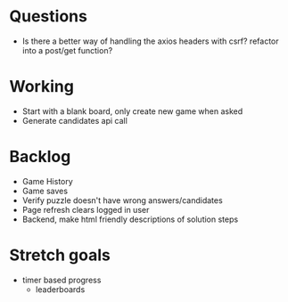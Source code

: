 # Questions
- Is there a better way of handling the axios headers with csrf? refactor into a post/get function?


# Working
- Start with a blank board, only create new game when asked
- Generate candidates api call


# Backlog
- Game History
- Game saves
- Verify puzzle doesn't have wrong answers/candidates
- Page refresh clears logged in user
- Backend, make html friendly descriptions of solution steps

# Stretch goals
- timer based progress
  - leaderboards